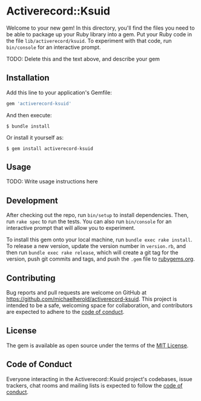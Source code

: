 # Activerecord::Ksuid

Welcome to your new gem! In this directory, you'll find the files you need to be able to package up your Ruby library into a gem. Put your Ruby code in the file `lib/activerecord/ksuid`. To experiment with that code, run `bin/console` for an interactive prompt.

TODO: Delete this and the text above, and describe your gem

## Installation

Add this line to your application's Gemfile:

```ruby
gem 'activerecord-ksuid'
```

And then execute:

    $ bundle install

Or install it yourself as:

    $ gem install activerecord-ksuid

## Usage

TODO: Write usage instructions here

## Development

After checking out the repo, run `bin/setup` to install dependencies. Then, run `rake spec` to run the tests. You can also run `bin/console` for an interactive prompt that will allow you to experiment.

To install this gem onto your local machine, run `bundle exec rake install`. To release a new version, update the version number in `version.rb`, and then run `bundle exec rake release`, which will create a git tag for the version, push git commits and tags, and push the `.gem` file to [rubygems.org](https://rubygems.org).

## Contributing

Bug reports and pull requests are welcome on GitHub at https://github.com/michaelherold/activerecord-ksuid. This project is intended to be a safe, welcoming space for collaboration, and contributors are expected to adhere to the [code of conduct](https://github.com/michaelherold/activerecord-ksuid/blob/master/CODE_OF_CONDUCT.md).


## License

The gem is available as open source under the terms of the [MIT License](https://opensource.org/licenses/MIT).

## Code of Conduct

Everyone interacting in the Activerecord::Ksuid project's codebases, issue trackers, chat rooms and mailing lists is expected to follow the [code of conduct](https://github.com/michaelherold/activerecord-ksuid/blob/master/CODE_OF_CONDUCT.md).

